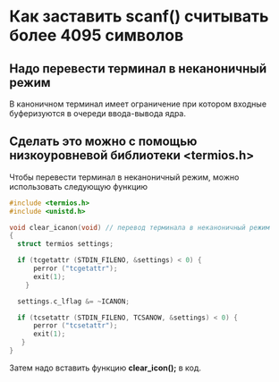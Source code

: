 # Как заставить scanf() считывать более 4095 символов
## Надо перевести терминал в неканоничный режим
В каноничном терминал имеет ограничение при котором входные буферизуются в очереди ввода-вывода ядра.
## Сделать это можно с помощью низкоуровневой библиотеки **<termios.h>**
Чтобы перевести терминал в неканоничный режим, можно использовать следующую функцию
```C
#include <termios.h>
#include <unistd.h>

void clear_icanon(void) // перевод терминала в неканоничный режим
{
  struct termios settings;

  if (tcgetattr (STDIN_FILENO, &settings) < 0) {
      perror ("tcgetattr");
      exit(1);
    }

  settings.c_lflag &= ~ICANON;

  if (tcsetattr (STDIN_FILENO, TCSANOW, &settings) < 0) {
      perror ("tcsetattr");
      exit(1);
   }
}
```
Затем надо вставить функцию **clear_icon();** в код.
